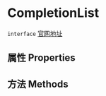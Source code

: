 # CompletionList
`interface` [官网地址](https://microsoft.github.io/monaco-editor/docs.html#interfaces/languages.CompletionList.html)
## 属性 Properties
## 方法 Methods

